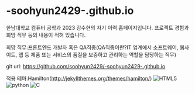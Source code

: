 # -soohyun2429-.github.io
한남대학교 컴퓨터 공학과 2023 강수현의 자기 이력 홈페이지입니다.
프로젝트 경험과 희망 직무 등의 내용이 적혀 있습니다.

희망 직무:프론트엔드 개발자 혹은 QA직종(QA직종이란?IT 업계에서 소프트웨어, 웹사이트, 앱 등 제품 또는 서비스의 품질을 보증하고 관리하는 역할을 담당하는 직무)

git url:
https://github.com/soohyun2429/-soohyun2429-.github.io

적용 테마:Hamilton(http://jekyllthemes.org/themes/hamilton/)
<img alt="HTML5" src="https://img.shields.io/badge/HTML5--white.svg?&style=flat-square&logo=HTML5&logoColor=white"/>
<img alt="python" src="https://img.shields.io/badge/python--white.svg?&style=flat-square&logo=python&logoColor=white"/>
<img alt="C" src="https://img.shields.io/badge/C--white.svg?&style=flat-square&logo=C&logoColor=white"/>
